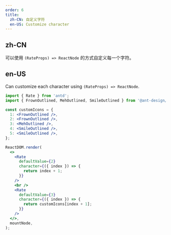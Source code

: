 ```yaml
---
order: 6
title:
  zh-CN: 自定义字符
  en-US: Customize character
---
```


## zh-CN

可以使用 `(RateProps) => ReactNode` 的方式自定义每一个字符。

## en-US

Can customize each character using `(RateProps) => ReactNode`.

```jsx
import { Rate } from 'antd';
import { FrownOutlined, MehOutlined, SmileOutlined } from '@ant-design/icons';

const customIcons = {
  1: <FrownOutlined />,
  2: <FrownOutlined />,
  3: <MehOutlined />,
  4: <SmileOutlined />,
  5: <SmileOutlined />,
};

ReactDOM.render(
  <>
    <Rate
      defaultValue={2}
      character={({ index }) => {
        return index + 1;
      }}
    />
    <br />
    <Rate
      defaultValue={3}
      character={({ index }) => {
        return customIcons[index + 1];
      }}
    />
  </>,
  mountNode,
);
```

